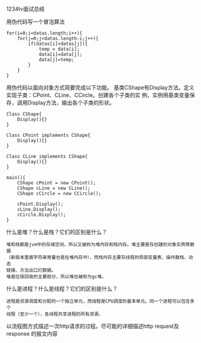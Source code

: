 1234tv面试总结

用伪代码写一个冒泡算法
```
for(i=0;i<datas.length;i++){  
    for(j=0;j<datas.length-i;j++){
        if(datas[i]>datas[j]){
            temp = data[i];
            data[i]=data[j];
            data[j]=temp;
        }
    }  
}
```

用伪代码以面向对象方式简要完成以下功能。
基类CShape有Display方法。定义实现子类：CPoint、CLine、CCircle。创建各个子类的实
例，实例用基类变量保存，调用Display方法，输出各个子类的形状。
```
Class CShape{
    Display(){}
}

Class CPoint implements CShape{
    Display(){}
}

Class CLine implements CShape{
    Display(){}
}

main(){
    CShape cPoint = new CPoint();
    CShape cLine = new CLine();
    CShape cCircle = new CCircle();
    
    cPoint.Display();
    cLine.Display();
    cCircle.Display();
}
```

什么是堆？什么是栈？它们的区别是什么？
```
堆和栈都是jvm中的存储空间，所以又被称为堆内存和栈内存。堆主要是存创建的对象实例等数据
（新版本里面字符串常量也是在堆内存中），而栈内存主要存线程的局部变量表、操作数栈、动态
链接、方法出口灯数据。
堆是垃圾回收的主要部分，所以堆也被称为gc堆。
```

什么是进程？什么是线程？它们的区别是什么？
```
进程是资源调度和分配的一个独立单元，而线程是CPU调度的基本单元。同一个进程可以包含多个
线程（至少一个），各线程共享进程的所有资源。
```

以流程图方式描述一次http请求的过程。尽可能的详细描述http request及response  的报文内容